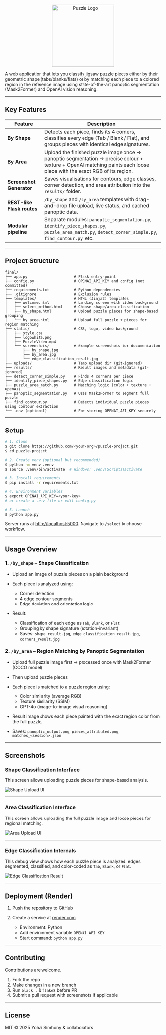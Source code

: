 <p align="center">
  <img src="static/screenshots/logo.png" alt="Puzzle Logo" width="200"/>
</p>

A web application that lets you classify jigsaw puzzle pieces either by their geometric shape (tabs/blanks/flats) or by matching each piece to a colored region in the reference image using state-of-the-art panoptic segmentation (Mask2Former) and OpenAI vision reasoning.

---

## Key Features

| Feature                    | Description                                                                                                                                                          |
| -------------------------- | -------------------------------------------------------------------------------------------------------------------------------------------------------------------- |
| **By Shape**               | Detects each piece, finds its 4 corners, classifies every edge (Tab / Blank / Flat), and groups pieces with identical edge signatures.                               |
| **By Area**                | Upload the finished puzzle image once → panoptic segmentation → precise colour + texture + OpenAI matching paints each loose piece with the exact RGB of its region. |
| **Screenshot Generator**   | Saves visualisations for contours, edge classes, corner detection, and area attribution into the `results/` folder.                                                  |
| **REST-like Flask routes** | `/by_shape` and `/by_area` templates with drag-and-drop file upload, live status, and cached panoptic data.                                                          |
| **Modular pipeline**       | Separate modules: `panoptic_segmentation.py`, `identify_piece_shapes.py`, `puzzle_area_match.py`, `detect_corner_simple.py`, `find_contour.py`, etc.                 |

---

## Project Structure

```
final/
├── app.py                     # Flask entry-point
├── config.py                  # OPENAI_API_KEY and config (not committed)
├── requirements.txt           # Python dependencies
├── .gitignore                 # Exclusion rules
├── templates/                 # HTML (Jinja2) templates
│   ├── welcome.html           # Landing screen with video background
│   ├── select_method.html     # Choose shape/area classification
│   ├── by_shape.html          # Upload puzzle pieces for shape-based grouping
│   └── by_area.html           # Upload full puzzle + pieces for region matching
├── static/                    # CSS, logo, video background
│   ├── style.css
│   ├── logowhite.png
│   ├── PuzzleVideo.mp4
│   └── screenshots/           # Example screenshots for documentation
│       ├── by_shape.jpg
│       ├── by_area.jpg
│       └── edge_classification_result.jpg
├── uploads/                   # Temp upload dir (git-ignored)
├── results/                   # Result images and metadata (git-ignored)
├── detect_corner_simple.py    # Finds 4 corners per piece
├── identify_piece_shapes.py   # Edge classification logic
├── puzzle_area_match.py       # Matching logic (color + texture + OpenAI)
├── panoptic_segmentation.py   # Uses Mask2Former to segment full puzzle
├── find_contour.py            # Detects individual puzzle pieces using contour extraction
└── .env (optional)            # For storing OPENAI_API_KEY securely
```

---

## Setup

```bash
# 1. Clone
$ git clone https://github.com/<your-org>/puzzle-project.git
$ cd puzzle-project

# 2. Create venv (optional but recommended)
$ python -m venv .venv
$ source .venv/bin/activate  # Windows: .venv\Scripts\activate

# 3. Install requirements
$ pip install -r requirements.txt

# 4. Environment variables
$ export OPENAI_API_KEY=<your-key>
# or create a .env file or edit config.py

# 5. Launch
$ python app.py
```

Server runs at [http://localhost:5000](http://localhost:5000). Navigate to `/select` to choose workflow.

---

## Usage Overview

### 1. `/by_shape` – Shape Classification

* Upload an image of puzzle pieces on a plain background
* Each piece is analyzed using:

  * Corner detection
  * 4 edge contour segments
  * Edge deviation and orientation logic
* Result:

  * Classification of each edge as `Tab`, `Blank`, or `Flat`
  * Grouping by shape signature (rotation-invariant)
  * Saves: `shape_result.jpg`, `edge_classification_result.jpg`, `corners_result.jpg`

### 2. `/by_area` – Region Matching by Panoptic Segmentation

* Upload full puzzle image first → processed once with Mask2Former (COCO model)
* Then upload puzzle pieces
* Each piece is matched to a puzzle region using:

  * Color similarity (average RGB)
  * Texture similarity (SSIM)
  * GPT-4o (image-to-image visual reasoning)
* Result image shows each piece painted with the exact region color from the full puzzle.
* Saves: `panoptic_output.png`, `pieces_attributed.png`, `matches_<session>.json`

---

## Screenshots

### Shape Classification Interface

This screen allows uploading puzzle pieces for shape-based analysis.

![Shape Upload UI](static/screenshots/by_shape.jpg)

---

### Area Classification Interface

This screen allows uploading the full puzzle image and loose pieces for regional matching.

![Area Upload UI](static/screenshots/by_area.jpg)

---

### Edge Classification Internals

This debug view shows how each puzzle piece is analyzed: edges segmented, classified, and color-coded as `Tab`, `Blank`, or `Flat`.

![Edge Classification Result](static/screenshots/edge_classification_result.jpg)

---

## Deployment (Render)

1. Push the repository to GitHub
2. Create a service at [render.com](https://render.com)

   * Environment: Python
   * Add environment variable `OPENAI_API_KEY`
   * Start command: `python app.py`

---

## Contributing

Contributions are welcome.

1. Fork the repo
2. Make changes in a new branch
3. Run `black .` & `flake8` before PR
4. Submit a pull request with screenshots if applicable

---

## License

MIT © 2025 Yohai Simhony & collaborators
